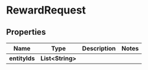

# RewardRequest



## Properties

| Name | Type | Description | Notes |
|------------ | ------------- | ------------- | -------------|
|**entityIds** | **List&lt;String&gt;** |  |  |



